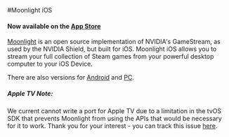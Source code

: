 #Moonlight iOS

#### Now available on the [App Store](https://itunes.apple.com/us/app/moonlight-game-streaming/id1000551566?mt=8) 

[Moonlight](https://github.com/moonlight-stream) is an open source implementation of NVIDIA's GameStream, as used by the NVIDIA Shield, but built for iOS. Moonlight iOS allows you to stream your full collection of Steam games from
your powerful desktop computer to your iOS Device.

There are also versions for [Android](https://github.com/moonlight-stream/moonlight-android) and [PC](https://github.com/moonlight-stream/moonlight-pc). 

##### Apple TV Note: 
We current cannot write a port for Apple TV due to a limitation in the tvOS SDK that prevents Moonlight from using the APIs that would be necessary for it to work. Thank you for your interest - you can track this issue [here](https://github.com/moonlight-stream/moonlight-ios/issues/184). 
